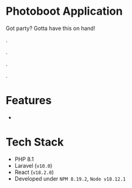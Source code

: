 # Photoboot Application

Got party? Gotta have this on hand! 

.

.

.

.
# Features
- 



# Tech Stack
- PHP 8.1
- Laravel (`v10.0`)
- React (`v18.2.0`)
- Developed under `NPM 8.19.2`, `Node v18.12.1`
